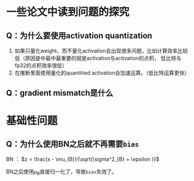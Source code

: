 # 一些论文中读到问题的探究

## Q：为什么要使用activation quantization

1. 如果只量化weight，而不量化activation会出现很多问题，比如计算效率比较低（原因是中最中最重要的就是activation与activation的点积， 低比特与fp32的点积效率很低）
2. 在推断里面使用量化的quantitied activation会加速运算。（低比特运算更快）

## Q：gradient mismatch是什么

# 基础性问题

## Q：为什么使用BN之后就不再需要`bias`

BN ： $z = \frac{x - \mu_{B}}{\sqrt{\sigma^2_{B} + \epsilon }}$

BN之后使用$\mu_{B}$直接归一化了，导致`bias`失效了。
